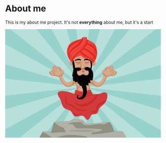 # About me

This is my about me project. It's not **everything** about me, but it's a start

![Picture of a guru](guru.jpg)